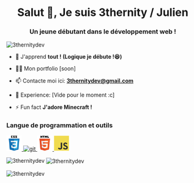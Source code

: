 
<h1 align="center">Salut 👋, Je suis 3thernity / Julien</h1>
<h3 align="center">Un jeune débutant dans le développement web !</h3>


<p align="left"> <img src="https://komarev.com/ghpvc/?username=3thernitydev&label=Profile%20views&color=0e75b6&style=flat" alt="3thernitydev" /> </p>


- 🌱 J'apprend **tout ! (Logique je débute !😆)**

- 👨‍💻 Mon portfolio [soon]

- 📫 Contacte moi ici: **3thernitydev@gmail.com**

- 📄 Experience: [Vide pour le moment :c]

- ⚡ Fun fact **J'adore Minecraft !**

<h3 align="left">Langue de programmation  et outils </h3>
<p align="left"> <a href="https://www.w3schools.com/css/" target="_blank" rel="noreferrer"> <img src="https://raw.githubusercontent.com/devicons/devicon/master/icons/css3/css3-original-wordmark.svg" alt="css3" width="40" height="40"/> </a> <a href="https://git-scm.com/" target="_blank" rel="noreferrer"> <img src="https://www.vectorlogo.zone/logos/git-scm/git-scm-icon.svg" alt="git" width="40" height="40"/> </a> <a href="https://www.w3.org/html/" target="_blank" rel="noreferrer"> <img src="https://raw.githubusercontent.com/devicons/devicon/master/icons/html5/html5-original-wordmark.svg" alt="html5" width="40" height="40"/> </a> <a href="https://developer.mozilla.org/en-US/docs/Web/JavaScript" target="_blank" rel="noreferrer"> <img src="https://raw.githubusercontent.com/devicons/devicon/master/icons/javascript/javascript-original.svg" alt="javascript" width="40" height="40"/> </a> </p>

<p><img align="left" src="https://github-readme-stats.vercel.app/api/top-langs?username=3thernitydev&show_icons=true&locale=en&layout=compact" alt="3thernitydev" /></p>

<p>&nbsp;<img align="center" src="https://github-readme-stats.vercel.app/api?username=3thernitydev&show_icons=true&locale=en" alt="3thernitydev" /></p>

<p><img align="center" src="https://github-readme-streak-stats.herokuapp.com/?user=3thernitydev&" alt="3thernitydev" /></p>



